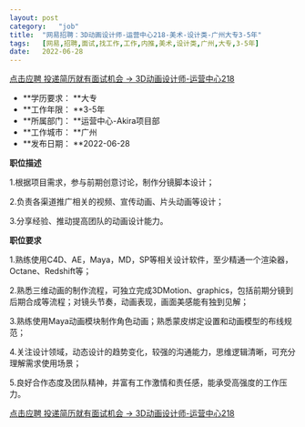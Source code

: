 ```yaml
---
layout:	post
category:	"job"
title:	"网易招聘：3D动画设计师-运营中心218-美术-设计类-广州大专3-5年"
tags:	[网易,招聘,面试,找工作,工作,内推,美术,设计类,广州,大专,3-5年]
date:	2022-06-28
---
```


[点击应聘 投递简历就有面试机会 ->  3D动画设计师-运营中心218](http://mobile.bole.netease.com/bole/boleDetail?id=36023&employeeId=346f03c3cda5f04c&key=all)



- **学历要求： **大专
- **工作年限： **3-5年
- **所属部门： **运营中心-Akira项目部
- **工作城市： **广州
- **发布日期： **2022-06-28



**职位描述**

1.根据项目需求，参与前期创意讨论，制作分镜脚本设计；

2.负责各渠道推广相关的视频、宣传动画、片头动画等设计；

3.分享经验、推动提高团队的动画设计能力。



**职位要求**

1.熟练使用C4D、AE，Maya，MD，SP等相关设计软件，至少精通一个渲染器，Octane、Redshift等；

2.熟悉三维动画的制作流程，可独立完成3DMotion、graphics，包括前期分镜到后期合成等流程；对镜头节奏，动画表现，画面美感能有独到见解；

3.熟练使用Maya动画模块制作角色动画；熟悉蒙皮绑定设置和动画模型的布线规范；

4.关注设计领域，动态设计的趋势变化，较强的沟通能力，思维逻辑清晰，可充分理解需求使用场景；

5.良好合作态度及团队精神，并富有工作激情和责任感，能承受高强度的工作压力。



[点击应聘 投递简历就有面试机会 ->  3D动画设计师-运营中心218](http://mobile.bole.netease.com/bole/boleDetail?id=36023&employeeId=346f03c3cda5f04c&key=all)
